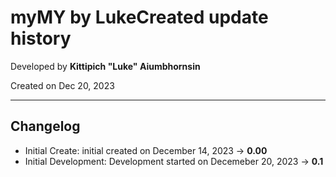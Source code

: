 # myMY by LukeCreated update history

Developed by __Kittipich "Luke" Aiumbhornsin__

Created on Dec 20, 2023

---

## Changelog

- Initial Create: initial created on December 14, 2023 -> **0.00**
- Initial Development: Development started on Decemeber 20, 2023 -> **0.1**
